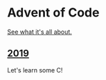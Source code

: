 # Advent of Code

[See what it's all about.](https://adventofcode.com/)

## [2019](2019)

Let's learn some C!
